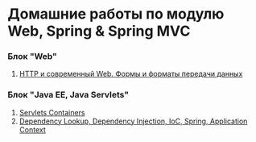 # Домашние работы по модулю Web, Spring & Spring MVC
### Блок "Web"
1. [HTTP и современный Web. Формы и форматы передачи данных](https://github.com/MariaDikul/refactoring-new)

### Блок "Java EE, Java Servlets"
1. [Servlets Containers](https://github.com/MariaDikul/04_serlvets)
2. [Dependency Lookup, Dependency Injection, IoC, Spring, Application Context](https://github.com/MariaDikul/04_serlvets/tree/feature/di-java)
